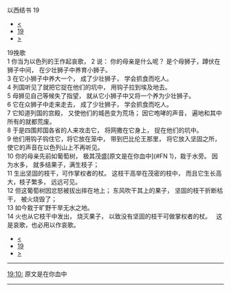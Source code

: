 ﻿





 以西结书 19




* [<](bible/EZK18.md)
* [19](bible/EZK.md)
* [>](bible/EZK20.md)



 
19挽歌  
1 你当为以色列的王作起哀歌， 
2 说： 你的母亲是什么呢？ 是个母狮子，蹲伏在狮子中间， 在少壮狮子中养育小狮子。  
3 在它小狮子中养大一个， 成了少壮狮子， 学会抓食而吃人。  
4 列国听见了就把它捉在他们的坑中， 用钩子拉到埃及地去。  
5 母狮见自己等候失了指望， 就从它小狮子中又将一个养为少壮狮子。  
6 它在众狮子中走来走去， 成了少壮狮子， 学会抓食而吃人。  
7 它知道列国的宫殿， 又使他们的城邑变为荒场； 因它咆哮的声音， 遍地和其中所有的就都荒废。  
8 于是四围邦国各省的人来攻击它， 将网撒在它身上， 捉在他们的坑中。  
9 他们用钩子钩住它，将它放在笼中， 带到巴比伦王那里， 将它放入坚固之所， 使它的声音在以色列山上不再听见。     
10 你的母亲先前如葡萄树， 极其茂盛[原文是在你血中](#FN
1)，栽于水旁。 因为水多， 就多结果子，满生枝子；  
11 生出坚固的枝干，可作掌权者的杖。 这枝干高举在茂密的枝中， 而且它生长高大，枝子繁多， 远远可见。  
12 但这葡萄树因忿怒被拔出摔在地上； 东风吹干其上的果子， 坚固的枝干折断枯干， 被火烧毁了；  
13 如今栽于旷野干旱无水之地。  
14 火也从它枝干中发出， 烧灭果子， 以致没有坚固的枝干可做掌权者的杖。    这是哀歌，也必用以作哀歌。 
* [<](bible/EZK18.md)
* [19](bible/EZK.md)
* [>](bible/EZK20.md)





---


[19:10:](#V10)
原文是在你血中




---









